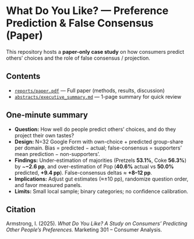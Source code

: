 # What Do You Like? — Preference Prediction & False Consensus (Paper)

This repository hosts a **paper-only case study** on how consumers predict others’ choices and the role of false consensus / projection.

## Contents
- [`reports/paper.pdf`](reports/paper.pdf) — Full paper (methods, results, discussion)
- [`abstracts/executive_summary.md`](abstracts/executive_summary.md) — 1-page summary for quick review

## One-minute summary
- **Question:** How well do people predict others’ choices, and do they project their own tastes?
- **Design:** N=32 Google Form with own-choice + predicted group-share per domain. Bias = predicted − actual; false-consensus = supporters’ mean prediction − non-supporters’.
- **Findings:** Under-estimation of majorities (Pretzels **53.1%**, Coke **56.3%**) by ~**−2.6 pp**, and over-estimation of Pop (**40.6%** actual vs **50.0%** predicted, **+9.4 pp**). False-consensus deltas ≈ **+8–12 pp**.
- **Implications:** Adjust gut estimates (≈±10 pp), randomize question order, and favor measured panels.
- **Limits:** Small local sample; binary categories; no confidence calibration.

## Citation
Armstrong, I. (2025). *What Do You Like? A Study on Consumers’ Predicting Other People’s Preferences.* Marketing 301 – Consumer Analysis.
